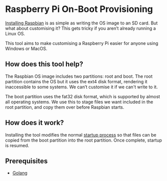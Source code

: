 # Raspberry Pi On-Boot Provisioning

[Installing Raspbian](https://www.raspberrypi.org/documentation/installation/installing-images/) is
as simple as writing the OS image to an SD card. But what about customising it? This gets tricky if
you aren’t already running a Linux OS.

This tool aims to make customising a Raspberry Pi easier for anyone using Windows or MacOS.

## How does this tool help?

The Raspbian OS image includes two partitions: root and boot. The root partition contains the OS
but it uses the ext4 disk format, rendering it inaccessible to some systems. We can’t customise it
if we can't write to it.

The boot partition uses the fat32 disk format, which is supported by almost all operating systems.
We use this to stage files we want included in the root partition, and copy them over before
Raspbian starts.

## How does it work?

Installing the tool modifies the normal [startup process](
https://en.wikipedia.org/wiki/Linux_startup_process) so that files can be copied from the boot
partition into the root partition. Once complete, startup is resumed.

## Prerequisites

* [Golang](https://golang.org/)
